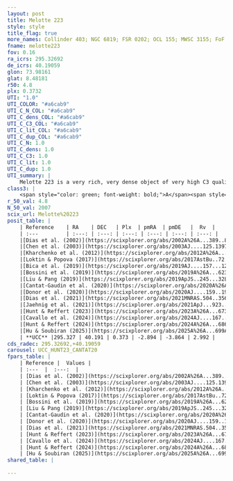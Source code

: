```yaml
---
layout: post
title: Melotte 223
style: style
title_flag: true
more_names: Collinder 403; NGC 6819; FSR 0202; OCL 155; MWSC 3155; FoF 628
fname: melotte223
fov: 0.16
ra_icrs: 295.32692
de_icrs: 40.19059
glon: 73.98161
glat: 8.48181
r50: 4.8
plx: 0.3732
UTI: "1.0"
UTI_COLOR: "#a6cab9"
UTI_C_N_COL: "#a6cab9"
UTI_C_dens_COL: "#a6cab9"
UTI_C_C3_COL: "#a6cab9"
UTI_C_lit_COL: "#a6cab9"
UTI_C_dup_COL: "#a6cab9"
UTI_C_N: 1.0
UTI_C_dens: 1.0
UTI_C_C3: 1.0
UTI_C_lit: 1.0
UTI_C_dup: 1.0
UTI_summary: |
    Melotte 223 is a very rich, very dense object of very high C3 quality. It is very well-studied in the literature.
class3: |
    <span style="color: green; font-weight: bold;">A</span><span style="color: green; font-weight: bold;">A</span>
r_50_val: 4.8
N_50_val: 2007
scix_url: Melotte%20223
posit_table: |
    | Reference    | RA    | DEC   | Plx  | pmRA  | pmDE   |  Rv  |
    | :---         | :---: | :---: | :---: | :---: | :---: | :---: |
    |[Dias et al. (2002)](https://scixplorer.org/abs/2002A%26A...389..871D) | 295.317 | 40.197 | -- | -6.07 | -3.57 | 2.3 |
    |[Chen et al. (2003)](https://scixplorer.org/abs/2003AJ....125.1397C) | 295.319 | 40.197 | -- | -3.14 | -3.34 | 4.8 |
    |[Kharchenko et al. (2012)](https://scixplorer.org/abs/2012A%26A...543A.156K) | 295.32 | 40.195 | -- | -3.99 | -0.3 | -- |
    |[Loktin & Popova (2017)](https://scixplorer.org/abs/2017AstBu..72..257L) | 295.32 | 40.195 | -- | -3.191 | -0.848 | 1.0 |
    |[Bica et al. (2019)](https://scixplorer.org/abs/2019AJ....157...12B) | 295.333 | 40.175 | -- | -- | -- | -- |
    |[Bossini et al. (2019)](https://scixplorer.org/abs/2019A%26A...623A.108B) | 295.327 | 40.19 | -- | -- | -- | -- |
    |[Liu & Pang (2019)](https://scixplorer.org/abs/2019ApJS..245...32L) | 295.329 | 40.191 | 0.357 | -2.908 | -3.865 | -- |
    |[Cantat-Gaudin et al. (2020)](https://scixplorer.org/abs/2020A%26A...640A...1C) | 295.327 | 40.19 | 0.356 | -2.916 | -3.856 | -- |
    |[Donor et al. (2020)](https://scixplorer.org/abs/2020AJ....159..199D) | 295.32 | 40.195 | -- | -2.96 | -3.87 | 2.7 |
    |[Dias et al. (2021)](https://scixplorer.org/abs/2021MNRAS.504..356D) | 295.329 | 40.19 | 0.357 | -2.913 | -3.856 | 3.376 |
    |[Jaehnig et al. (2021)](https://scixplorer.org/abs/2021ApJ...923..129J) | 295.324 | 40.192 | 0.384 | -2.916 | -3.858 | -- |
    |[Hunt & Reffert (2023)](https://scixplorer.org/abs/2023A%26A...673A.114H) | 295.322 | 40.19 | 0.376 | -2.9 | -3.87 | 2.969 |
    |[Cavallo et al. (2024)](https://scixplorer.org/abs/2024AJ....167...12C) | 295.326 | 40.192 | 0.376 | -- | -- | -- |
    |[Hunt & Reffert (2024)](https://scixplorer.org/abs/2024A%26A...686A..42H) | 295.322 | 40.19 | 0.376 | -2.9 | -3.87 | 2.969 |
    |[Hu & Soubiran (2025)](https://scixplorer.org/abs/2025A%26A...699A.246H) | 295.326 | 40.192 | -- | -- | -- | -- |
    | **UCC** |295.327 | 40.191 | 0.373 | -2.894 | -3.864 | 2.992 | 
cds_radec: 295.32692,+40.19059
carousel: UCC_HUNT23_CANTAT20
fpars_table: |
    | Reference |  Values |
    | :---  |  :---:  |
    | [Dias et al. (2002)](https://scixplorer.org/abs/2002A%26A...389..871D) | `E(B-V)=0.16, Dist=2403.0, Age=9.36, [Fe/H]=-0.02` |
    | [Chen et al. (2003)](https://scixplorer.org/abs/2003AJ....125.1397C) | `E(B-V)=0.238, HDis=2360, Age=1.49, [Fe/H]_1=0.07, [Fe/H]_2=0.15` |
    | [Kharchenko et al. (2012)](https://scixplorer.org/abs/2012A%26A...543A.156K) | `e_bv=0.237, distance=2360, log_age=9.21, metallicity=0.09` |
    | [Loktin & Popova (2017)](https://scixplorer.org/abs/2017AstBu..72..257L) | `E(B-V)=0.232, Dmod=11.912, logt=9.183` |
    | [Bossini et al. (2019)](https://scixplorer.org/abs/2019A%26A...623A.108B) | `AV=0.471, Dist=12.162, logA=9.301, Fe/H=0.0` |
    | [Liu & Pang (2019)](https://scixplorer.org/abs/2019ApJS..245...32L) | `Age=3.89, Z=0.25` |
    | [Cantat-Gaudin et al. (2020)](https://scixplorer.org/abs/2020A%26A...640A...1C) | `AVNN=0.4, DMNN=12.21, AgeNN=9.35` |
    | [Donor et al. (2020)](https://scixplorer.org/abs/2020AJ....159..199D) | `Fe/H=0.05` |
    | [Dias et al. (2021)](https://scixplorer.org/abs/2021MNRAS.504..356D) | `Av=0.487, Dist=2444, logage=9.42, [Fe/H]=0.093` |
    | [Hunt & Reffert (2023)](https://scixplorer.org/abs/2023A%26A...673A.114H) | `AV50=0.318, diffAV50=0.593, MOD50=12.006, logAge50=9.226` |
    | [Cavallo et al. (2024)](https://scixplorer.org/abs/2024AJ....167...12C) | `AV50=0.7, dMod50=11.89, logAge50=9.3, [Fe/H]50=0.0` |
    | [Hunt & Reffert (2024)](https://scixplorer.org/abs/2024A%26A...686A..42H) | `MassJ=7568.40` |
    | [Hu & Soubiran (2025)](https://scixplorer.org/abs/2025A%26A...699A.246H) | `MA22=-0.1, MA23f=-0.14, MA23g=0.01, MZ23=0.0, MK24=-0.13, MF24=-0.04` |
shared_table: |
    
---
```

